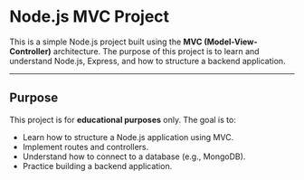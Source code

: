 # Node.js MVC Project

This is a simple Node.js project built using the **MVC (Model-View-Controller)** architecture. The purpose of this project is to learn and understand Node.js, Express, and how to structure a backend application.

---

## Purpose

This project is for **educational purposes** only. The goal is to:
- Learn how to structure a Node.js application using MVC.
- Implement routes and controllers.
- Understand how to connect to a database (e.g., MongoDB).
- Practice building a backend application.
